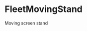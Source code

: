 # FleetMovingStand
 Moving screen stand
 
<!---
## Link
https://my.matterport.com/show/?m=r2eJC7RLhEK
-->
